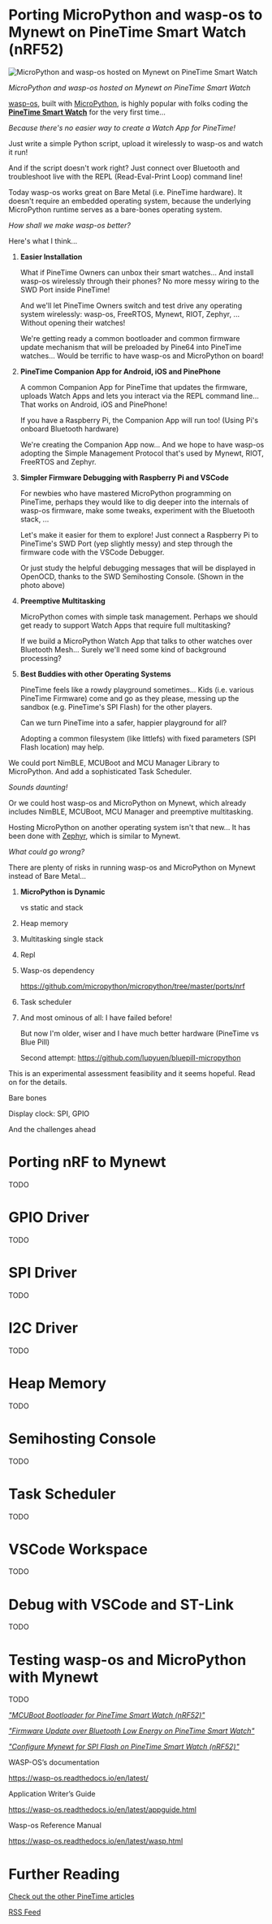 # Porting MicroPython and wasp-os to Mynewt on PineTime Smart Watch (nRF52)

![MicroPython and wasp-os hosted on Mynewt on PineTime Smart Watch](https://lupyuen.github.io/images/micropython-title.jpg])

_MicroPython and wasp-os hosted on Mynewt on PineTime Smart Watch_

[wasp-os](https://wasp-os.readthedocs.io/en/latest/README.html), built with [MicroPython](https://micropython.org/), is highly popular with folks coding the [__PineTime Smart Watch__](https://wiki.pine64.org/index.php/PineTime) for the very first time...

_Because there's no easier way to create a Watch App for PineTime!_

Just write a simple Python script, upload it wirelessly to wasp-os and watch it run!

And if the script doesn't work right? Just connect over Bluetooth and troubleshoot live with the REPL (Read-Eval-Print Loop) command line!

Today wasp-os works great on Bare Metal (i.e. PineTime hardware). It doesn't require an embedded operating system, because the underlying MicroPython runtime serves as a bare-bones operating system.

_How shall we make wasp-os better?_

Here's what I think...

1. __Easier Installation__

    What if PineTime Owners can unbox their smart watches... And install wasp-os wirelessly through their phones? No more messy wiring to the SWD Port inside PineTime!

    And we'll let PineTime Owners switch and test drive any operating system wirelessly: wasp-os, FreeRTOS, Mynewt, RIOT, Zephyr, ... Without opening their watches!

    We're getting ready a common bootloader and common firmware update mechanism that will be preloaded by Pine64 into PineTime watches... Would be terrific to have wasp-os and MicroPython on board!

1. __PineTime Companion App for Android, iOS and PinePhone__

    A common Companion App for PineTime that updates the firmware, uploads Watch Apps and lets you interact via the REPL command line... That works on Android, iOS and PinePhone!

    If you have a Raspberry Pi, the Companion App will run too! (Using Pi's onboard Bluetooth hardware)

    We're creating the Companion App now... And we hope to have wasp-os adopting the Simple Management Protocol that's used by Mynewt, RIOT, FreeRTOS and Zephyr.

1. __Simpler Firmware Debugging with Raspberry Pi and VSCode__

    For newbies who have mastered MicroPython programming on PineTime, perhaps they would like to dig deeper into the internals of wasp-os firmware, make some tweaks, experiment with the Bluetooth stack, ...

    Let's make it easier for them to explore! Just connect a Raspberry Pi to PineTime's SWD Port (yep slightly messy) and step through the firmware code with the VSCode Debugger.

    Or just study the helpful debugging messages that will be displayed in OpenOCD, thanks to the SWD Semihosting Console. (Shown in the photo above)

1. __Preemptive Multitasking__

    MicroPython comes with simple task management. Perhaps we should get ready to support Watch Apps that require full multitasking?

    If we build a MicroPython Watch App that talks to other watches over Bluetooth Mesh... Surely we'll need some kind of background processing?

1. __Best Buddies with other Operating Systems__

    PineTime feels like a rowdy playground sometimes... Kids (i.e. various PineTime Firmware) come and go as they please, messing up the sandbox (e.g. PineTime's SPI Flash) for the other players.

    Can we turn PineTime into a safer, happier playground for all? 
    
    Adopting a common filesystem (like littlefs) with fixed parameters (SPI Flash location) may help.

We could port NimBLE, MCUBoot and MCU Manager Library to MicroPython. And add a sophisticated Task Scheduler.

_Sounds daunting!_

Or we could host wasp-os and MicroPython on Mynewt, which already includes NimBLE, MCUBoot, MCU Manager and preemptive multitasking.

Hosting MicroPython on another operating system isn't that new... It has been done with [Zephyr](https://github.com/micropython/micropython/tree/master/ports/zephyr), which is similar to Mynewt.

_What could go wrong?_

There are plenty of risks in running wasp-os and MicroPython on Mynewt instead of Bare Metal...

1. __MicroPython is Dynamic__

    vs static and stack

1. Heap memory

1. Multitasking single stack

1. Repl

1. Wasp-os dependency

    https://github.com/micropython/micropython/tree/master/ports/nrf

1. Task scheduler

1. And most ominous of all: I have failed before!

    But now I'm older, wiser and I have much better hardware (PineTime vs Blue Pill)

    Second attempt: https://github.com/lupyuen/bluepill-micropython

This is an experimental assessment feasibility and it seems hopeful. Read on for the details.

Bare bones

Display clock: SPI, GPIO

And the challenges ahead

# Porting nRF to Mynewt

TODO

# GPIO Driver

TODO

# SPI Driver

TODO

# I2C Driver

TODO

# Heap Memory

TODO

# Semihosting Console

TODO

# Task Scheduler

TODO

# VSCode Workspace

TODO

# Debug with VSCode and ST-Link

TODO

# Testing wasp-os and MicroPython with Mynewt

TODO

_["MCUBoot Bootloader for PineTime Smart Watch (nRF52)"](https://lupyuen.github.io/pinetime-rust-mynewt/articles/mcuboot)_

_["Firmware Update over Bluetooth Low Energy on PineTime Smart Watch"](https://lupyuen.github.io/pinetime-rust-mynewt/articles/dfu)_

_["Configure Mynewt for SPI Flash on PineTime Smart Watch (nRF52)"](https://lupyuen.github.io/pinetime-rust-mynewt/articles/spiflash)_

WASP-OS’s documentation

https://wasp-os.readthedocs.io/en/latest/

Application Writer’s Guide

https://wasp-os.readthedocs.io/en/latest/appguide.html

Wasp-os Reference Manual

https://wasp-os.readthedocs.io/en/latest/wasp.html

# Further Reading

[Check out the other PineTime articles](https://github.com/lupyuen/pinetime-rust-mynewt/blob/master/README.md)

[RSS Feed](https://lupyuen.github.io/rss.xml)
